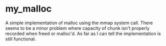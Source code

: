 # my_malloc
A simple implementation of malloc using the mmap system call.
There seems to be a minor problem where capacity of chunk isn't properly recorded when freed or malloc'd.
As far as I can tell the implementation is still functional.
